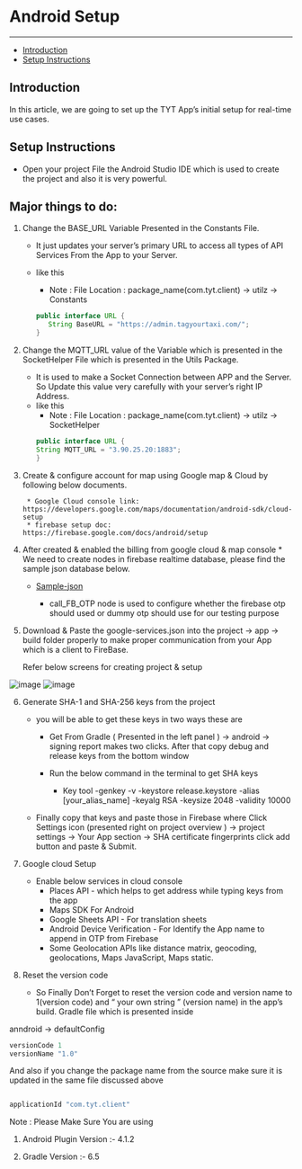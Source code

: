 # Android Setup

---

- [Introduction](#section-1)
- [Setup Instructions](#section-2)

<a name="section-1"></a>
## Introduction
In this article, we are going to set up the TYT App’s initial setup for real-time use cases. 

<a name="section-3"></a>
## Setup Instructions

* Open your project File the Android Studio IDE which is used to create the project and also it is very powerful.
    
Major things to do:
-------------------

1. Change the BASE_URL Variable Presented in the Constants File. 
    * It just updates your server’s primary URL to access all types of API Services From the App to your Server.
    * like this  
        *  Note : File Location : package_name(com.tyt.client) -> utilz -> Constants 

        ```java
        public interface URL {
           String BaseURL = "https://admin.tagyourtaxi.com/";
        }
        
        ```
        
2. Change the MQTT_URL value of the Variable which is presented in the SocketHelper File which is presented in the Utils Package.
    * It is used to make a Socket Connection between APP and the Server. So Update this value very carefully with your server’s right IP Address.
    * like this 
        * Note : File Location : package_name(com.tyt.client) -> utilz -> SocketHelper
        ```java
        public interface URL {
        String MQTT_URL = "3.90.25.20:1883";
        }
        
        ```
        

3. Create & configure account for map using Google map & Cloud by following below documents.

        * Google Cloud console link: https://developers.google.com/maps/documentation/android-sdk/cloud-setup
        * firebase setup doc: https://firebase.google.com/docs/android/setup


4. After created & enabled the billing from google cloud & map console
        * We need to create nodes in firebase realtime database, please find the sample json database below.

    - [Sample-json](https://admin.tagyourtaxi.com/firebase-database.json)

        * call_FB_OTP node is used to configure whether the firebase otp should used or dummy otp should use for our testing purpose

5. Download & Paste the google-services.json into the project -> app -> build folder properly to make proper communication from your App which is a client to FireBase.

    Refer below screens for creating project & setup

![image](../../images/android-manual/create-project.png)
![image](../../images/android-manual/firebase-auth.png)

6. Generate SHA-1 and SHA-256 keys from the project
    * you will be able to get these keys in two ways these are

        * Get From Gradle ( Presented in the left panel ) -> android -> signing report makes two clicks.
After that copy debug and release keys from the bottom window 
        
        * Run the below command in the terminal to get SHA keys

            * Key tool -genkey -v -keystore release.keystore -alias [your_alias_name] -keyalg RSA -keysize 2048 -validity 10000

    * Finally copy that keys and paste those in Firebase where
Click Settings icon (presented right on project overview ) -> project settings -> Your App section -> SHA certificate fingerprints click add button and paste & Submit.


7. Google cloud Setup
    * Enable below services in cloud console
        * Places API - which helps to get address while typing keys from the app
        * Maps SDK For Android
        * Google Sheets API - For translation sheets
        * Android Device Verification - For Identify the App name to append in OTP from Firebase
        * Some Geolocation APIs like distance matrix, geocoding, geolocations, Maps JavaScript, Maps static.


8. Reset the version code

    * So Finally Don’t Forget to reset the version code and version name to 1(version code) and “ your own string ” (version name) in the app’s build. Gradle file which is presented inside

anndroid -> defaultConfig
```java
versionCode 1
versionName "1.0"
```

And also if you change the package name from the source make sure it is updated in the same file discussed above
```java

applicationId "com.tyt.client"

```

Note : Please Make Sure You are using 

1. Android Plugin Version  :-  4.1.2

2. Gradle Version          :-  6.5

